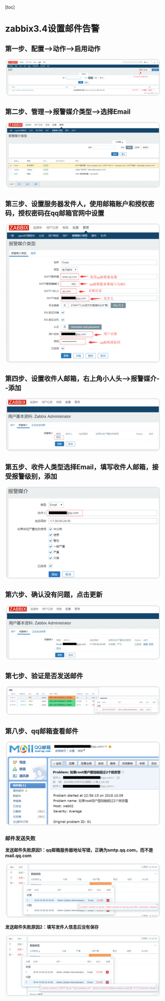 [toc]



# zabbix3.4设置邮件告警

## 第一步、配置-->动作-->启用动作

![iShot_2024-08-28_21.17.07](https://github.com/pptfz/picgo-images/blob/master/img/iShot_2024-08-28_21.17.07.png)







## 第二步、管理-->报警媒介类型-->选择Email

![iShot_2024-08-28_21.18.44](https://github.com/pptfz/picgo-images/blob/master/img/iShot_2024-08-28_21.18.44.png)







## 第三步、设置服务器发件人，使用邮箱账户和授权密码，授权密码在qq邮箱官网中设置

![iShot_2024-08-28_21.19.47](https://github.com/pptfz/picgo-images/blob/master/img/iShot_2024-08-28_21.19.47.png)



## 第四步、设置收件人邮箱，右上角小人头-->报警媒介--添加

![iShot_2024-08-28_21.21.32](https://github.com/pptfz/picgo-images/blob/master/img/iShot_2024-08-28_21.21.32.png)





## 第五步、收件人类型选择Email，填写收件人邮箱，接受报警级别，添加

![iShot_2024-08-28_21.22.11](https://github.com/pptfz/picgo-images/blob/master/img/iShot_2024-08-28_21.22.11.png)





## 第六步、确认没有问题，点击更新

![iShot_2024-08-28_21.22.52](https://github.com/pptfz/picgo-images/blob/master/img/iShot_2024-08-28_21.22.52.png)







## 第七步、验证是否发送邮件

![iShot_2024-08-28_21.23.45](https://github.com/pptfz/picgo-images/blob/master/img/iShot_2024-08-28_21.23.45.png)





## 第八步、qq邮箱查看邮件



![iShot_2024-08-28_21.24.37](https://github.com/pptfz/picgo-images/blob/master/img/iShot_2024-08-28_21.24.37.png)





### 邮件发送失败

**发送邮件失败原因1：qq邮箱服务器地址写错，正确为smtp.qq.com，而不是mail.qq.com**

![iShot_2024-08-28_21.25.12](https://github.com/pptfz/picgo-images/blob/master/img/iShot_2024-08-28_21.25.12.png)



**发送邮件失败原因2：填写发件人信息后没有保存**

![iShot_2024-08-28_21.25.56](https://github.com/pptfz/picgo-images/blob/master/img/iShot_2024-08-28_21.25.56.png)

